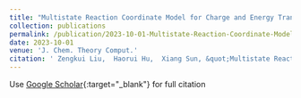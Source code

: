 ```yaml
---
title: "Multistate Reaction Coordinate Model for Charge and Energy Transfer Dynamics in the Condensed Phase"
collection: publications
permalink: /publication/2023-10-01-Multistate-Reaction-Coordinate-Model-for-Charge-and-Energy-Transfer-Dynamics-in-the-Condensed-Phase
date: 2023-10-01
venue: 'J. Chem. Theory Comput.'
citation: ' Zengkui Liu,  Haorui Hu,  Xiang Sun, &quot;Multistate Reaction Coordinate Model for Charge and Energy Transfer Dynamics in the Condensed Phase.&quot; J. Chem. Theory Comput., 2023.'
---
```

Use [Google Scholar](https://scholar.google.com/scholar?q=Multistate+Reaction+Coordinate+Model+for+Charge+and+Energy+Transfer+Dynamics+in+the+Condensed+Phase){:target="_blank"} for full citation